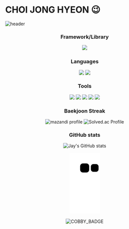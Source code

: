 # CHOI JONG HYEON 😉

![header](https://capsule-render.vercel.app/api?type=waving&color=auto&height=300&section=header&desc=WELCOME!&descSize=60&animation=fadeIn&reversal=true&descAlign=80)




<div align="center">
  
  ### **Framework/Library**

  <img src="https://img.shields.io/badge/springboot-6DB33F?style=flat-square&logo=springboot&logoColor=white"/>

  ### **Languages**

  <img src="https://img.shields.io/badge/Java-007396?style=flat-square&logo=Java&logoColor=white"/> <img src="https://img.shields.io/badge/python-3776AB?style=flat-square&logo=python&logoColor=white"/>

  ### **Tools**

  <img src="https://img.shields.io/badge/Intellij-000000?style=flat-square&logo=intellijidea&logoColor=white"/> <img src="https://img.shields.io/badge/pycharm-000000?style=flat-square&logo=pycharm&logoColor=white"/> <img src="https://img.shields.io/badge/Git-F05032?style=flat-square&logo=Git&logoColor=white"/> <img src="https://img.shields.io/badge/jira-0052CC?style=flat-square&logo=jira&logoColor=white"/> <img src="https://img.shields.io/badge/PostMan-FF6C37?style=flat-square&logo=PostMan&logoColor=white"/>

  
  ### Baekjoon Streak
  
  ![mazandi profile](http://mazandi.herokuapp.com/api?handle=chn9801&theme=warm)  ![Solved.ac Profile](http://mazassumnida.wtf/api/generate_badge?boj=chn9801)
  
  ### GitHub stats
  
  ![Jay's GitHub stats](https://github-readme-stats.vercel.app/api?username=JonghyeonC&show_icons=true&theme=radical&card_width=1000)
  
  ![snake gif](https://github.com/JonghyeonC/JonghyeonC/blob/output/github-contribution-grid-snake.svg)
  
  ![COBBY_BADGE](https://cobby-play.com/api/user/badge/JonghyeonC?theme=2)
</div>


<!--
**JonghyeonC/JonghyeonC** is a ✨ _special_ ✨ repository because its `README.md` (this file) appears on your GitHub profile.

Here are some ideas to get you started:
- 🔭 I’m currently working on ...
- 🌱 I’m currently learning ...
- 👯 I’m looking to collaborate on ...
- 🤔 I’m looking for help with ...
- 💬 Ask me about ...
- 📫 How to reach me: ...
- 😄 Pronouns: ...
- ⚡ Fun fact: ...
-->
